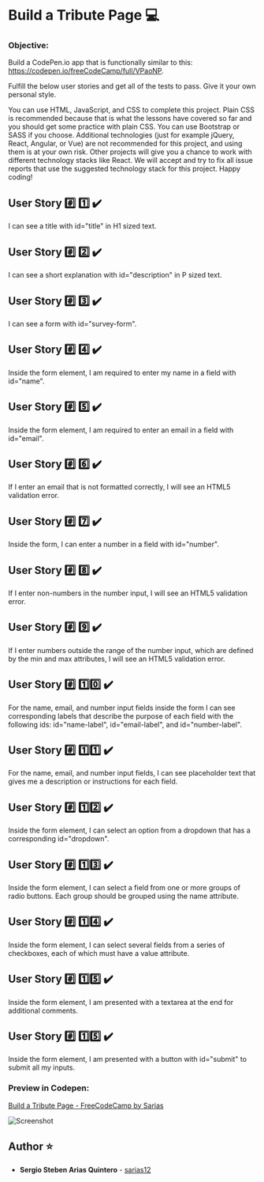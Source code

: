 # Build a Tribute Page :computer:

### Objective: 
Build a CodePen.io app that is functionally similar to this: https://codepen.io/freeCodeCamp/full/VPaoNP.

Fulfill the below user stories and get all of the tests to pass. Give it your own personal style.

You can use HTML, JavaScript, and CSS to complete this project. Plain CSS is recommended because that is what the lessons have covered so far and you should get some practice with plain CSS. You can use Bootstrap or SASS if you choose. Additional technologies (just for example jQuery, React, Angular, or Vue) are not recommended for this project, and using them is at your own risk. Other projects will give you a chance to work with different technology stacks like React. We will accept and try to fix all issue reports that use the suggested technology stack for this project. Happy coding!

## User Story :hash: :one: :heavy_check_mark:
 I can see a title with id="title" in H1 sized text.

## User Story :hash: :two: :heavy_check_mark:
I can see a short explanation with id="description" in P sized text.

## User Story :hash: :three: :heavy_check_mark:
I can see a form with id="survey-form".

## User Story :hash: :four: :heavy_check_mark:
Inside the form element, I am required to enter my name in a field with id="name".

## User Story :hash: :five: :heavy_check_mark:
Inside the form element, I am required to enter an email in a field with id="email".

## User Story :hash: :six: :heavy_check_mark:
 If I enter an email that is not formatted correctly, I will see an HTML5 validation error.

## User Story :hash: :seven: :heavy_check_mark:
Inside the form, I can enter a number in a field with id="number".

## User Story :hash: :eight: :heavy_check_mark:
If I enter non-numbers in the number input, I will see an HTML5 validation error.

## User Story :hash: :nine: :heavy_check_mark:
If I enter numbers outside the range of the number input, which are defined by the min and max attributes, I will see an HTML5 validation error.

## User Story :hash: :one::zero: :heavy_check_mark:
For the name, email, and number input fields inside the form I can see corresponding labels that describe the purpose of each field with the following ids: id="name-label", id="email-label", and id="number-label".

 ## User Story :hash: :one::one: :heavy_check_mark:
 For the name, email, and number input fields, I can see placeholder text that gives me a description or instructions for each field.

 ## User Story :hash: :one::two: :heavy_check_mark:
 Inside the form element, I can select an option from a dropdown that has a corresponding id="dropdown".

 ## User Story :hash: :one::three: :heavy_check_mark:
 Inside the form element, I can select a field from one or more groups of radio buttons. Each group should be grouped using the name attribute.

 ## User Story :hash: :one::four: :heavy_check_mark:
 Inside the form element, I can select several fields from a series of checkboxes, each of which must have a value attribute.

## User Story :hash: :one::five: :heavy_check_mark:
 Inside the form element, I am presented with a textarea at the end for additional comments.

 ## User Story :hash: :one::five: :heavy_check_mark:
 Inside the form element, I am presented with a button with id="submit" to submit all my inputs.

### Preview in Codepen: 
[ Build a Tribute Page - FreeCodeCamp by Sarias ](https://codepen.io/sarias12/pen/XWNwWZQ)

![Screenshot](https://github.com/sarias12/freecodecamp_projects/blob/main/tribute_fan_page/tribute_page.png?raw=true)
 
## Author ⭐️
* **Sergio Steben Arias Quintero** - [sarias12](https://github.com/sarias12)

